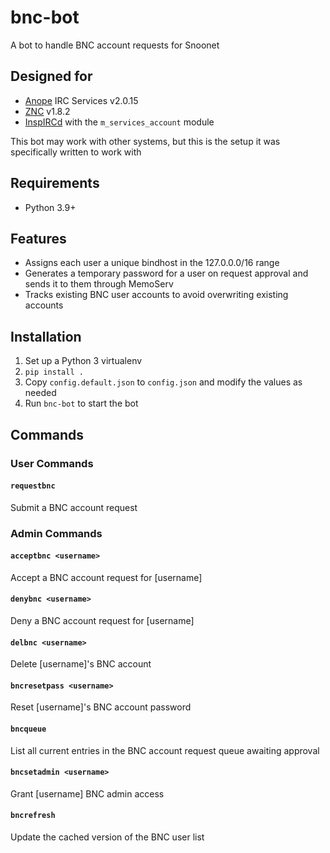 # bnc-bot
A bot to handle BNC account requests for Snoonet

## Designed for
- [Anope](https://anope.org) IRC Services v2.0.15
- [ZNC](https://znc.in) v1.8.2
- [InspIRCd](https://inspircd.org) with the `m_services_account` module

This bot may work with other systems, but this is the setup it was specifically written to work with

## Requirements
- Python 3.9+

## Features
- Assigns each user a unique bindhost in the 127.0.0.0/16 range
- Generates a temporary password for a user on request approval and sends it to them through MemoServ
- Tracks existing BNC user accounts to avoid overwriting existing accounts

## Installation
1. Set up a Python 3 virtualenv
2. `pip install .`
3. Copy `config.default.json` to `config.json` and modify the values as needed
4. Run `bnc-bot` to start the bot

## Commands
### User Commands
#### `requestbnc`
Submit a BNC account request

### Admin Commands
#### `acceptbnc <username>`
Accept a BNC account request for [username]

#### `denybnc <username>`
Deny a BNC account request for [username]

#### `delbnc <username>`
Delete [username]'s BNC account

#### `bncresetpass <username>`
Reset [username]'s BNC account password

#### `bncqueue`
List all current entries in the BNC account request queue awaiting approval

#### `bncsetadmin <username>`
Grant [username] BNC admin access

#### `bncrefresh`
Update the cached version of the BNC user list
